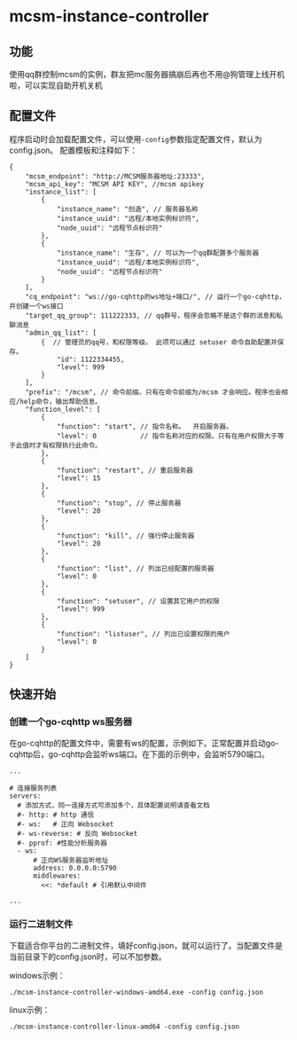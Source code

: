 # mcsm-instance-controller
## 功能
使用qq群控制mcsm的实例，群友把mc服务器搞崩后再也不用@狗管理上线开机啦，可以实现自助开机关机

## 配置文件
程序启动时会加载配置文件，可以使用`-config`参数指定配置文件，默认为config.json。
配置模板和注释如下：
```jsonc
{
    "mcsm_endpoint": "http://MCSM服务器地址:23333",
    "mcsm_api_key": "MCSM API KEY", //mcsm apikey
    "instance_list": [
        {
            "instance_name": "创造", // 服务器名称
            "instance_uuid": "远程/本地实例标识符",
            "node_uuid": "远程节点标识符"
        },
        {
            "instance_name": "生存", // 可以为一个qq群配置多个服务器
            "instance_uuid": "远程/本地实例标识符",
            "node_uuid": "远程节点标识符"
        }
    ],
    "cq_endpoint": "ws://go-cqhttp的ws地址+端口/", // 运行一个go-cqhttp，并创建一个ws接口
    "target_qq_group": 111222333, // qq群号，程序会忽略不是这个群的消息和私聊消息
    "admin_qq_list": [
        {  // 管理员的qq号，和权限等级。 此项可以通过 setuser 命令自助配置并保存。
            "id": 1122334455,
            "level": 999
        }
    ],
    "prefix": "/mcsm", // 命令前缀。只有在命令前缀为/mcsm 才会响应。程序也会相应/help命令，输出帮助信息。
    "function_level": [
        { 
            "function": "start", // 指令名称。  开启服务器。
            "level": 0           // 指令名称对应的权限。只有在用户权限大于等于此值时才有权限执行此命令。
        },
        {
            "function": "restart", // 重启服务器
            "level": 15
        },
        {
            "function": "stop", // 停止服务器
            "level": 20
        },
        {
            "function": "kill", // 强行停止服务器
            "level": 20
        },
        {
            "function": "list", // 列出已经配置的服务器
            "level": 0
        },
        {
            "function": "setuser", // 设置其它用户的权限
            "level": 999
        },
        {
            "function": "listuser", // 列出已设置权限的用户
            "level": 0
        }
    ]
}
```

## 快速开始
### 创建一个go-cqhttp ws服务器
在go-cqhttp的配置文件中，需要有ws的配置，示例如下。正常配置并启动go-cqhttp后，go-cqhttp会监听ws端口。在下面的示例中，会监听5790端口。
```
...

# 连接服务列表
servers:
  # 添加方式，同一连接方式可添加多个，具体配置说明请查看文档
  #- http: # http 通信
  #- ws:   # 正向 Websocket
  #- ws-reverse: # 反向 Websocket
  #- pprof: #性能分析服务器
  - ws:
      # 正向WS服务器监听地址
      address: 0.0.0.0:5790
      middlewares:
        <<: *default # 引用默认中间件

...
```
### 运行二进制文件
下载适合你平台的二进制文件，填好config.json，就可以运行了。当配置文件是当前目录下的config.json时，可以不加参数。

windows示例： 

`./mcsm-instance-controller-windows-amd64.exe -config config.json`

linux示例：

`./mcsm-instance-controller-linux-amd64 -config config.json`